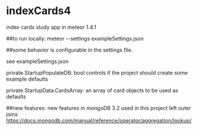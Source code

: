 # indexCards4
index cards study app in meteor 1.4.1

##to run locally:
meteor --settings exampleSettings.json

##some behavior is configurable in the settings file.

see exampleSettings.json

private.StartupPopulateDB:
bool controls if the project should create some example defaults

private.StartupData.CardsArray:
an array of card objects to be used as defaults

##new features:
new features in mongoDB 3.2 used in this project left outer joins  
https://docs.mongodb.com/manual/reference/operator/aggregation/lookup/
